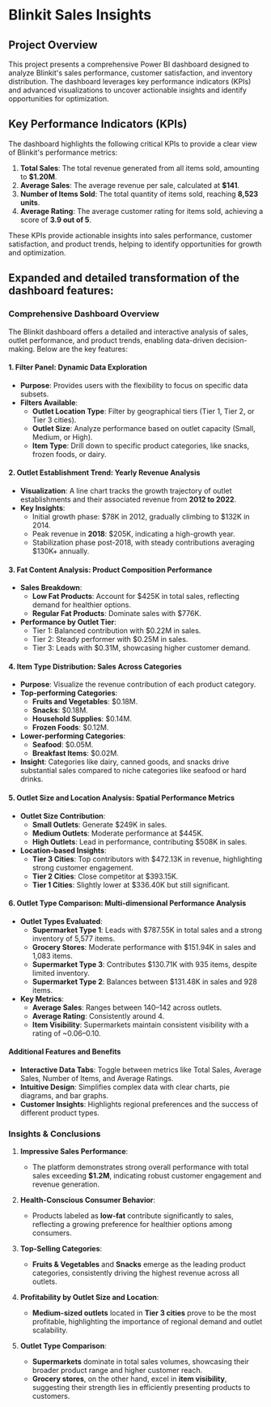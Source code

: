 # Blinkit Sales Insights

## Project Overview
This project presents a comprehensive Power BI dashboard designed to analyze Blinkit's sales performance, customer satisfaction, and inventory distribution. The dashboard leverages key performance indicators (KPIs) and advanced visualizations to uncover actionable insights and identify opportunities for optimization.


## Key Performance Indicators (KPIs)
The dashboard highlights the following critical KPIs to provide a clear view of Blinkit's performance metrics: 

1. **Total Sales**: The total revenue generated from all items sold, amounting to **$1.20M**.  
2. **Average Sales**: The average revenue per sale, calculated at **$141**.  
3. **Number of Items Sold**: The total quantity of items sold, reaching **8,523 units**.  
4. **Average Rating**: The average customer rating for items sold, achieving a score of **3.9 out of 5**.  

These KPIs provide actionable insights into sales performance, customer satisfaction, and product trends, helping to identify opportunities for growth and optimization. 


## Expanded and detailed transformation of the dashboard features:

### **Comprehensive Dashboard Overview**

The Blinkit dashboard offers a detailed and interactive analysis of sales, outlet performance, and product trends, enabling data-driven decision-making. Below are the key features:

#### **1. Filter Panel: Dynamic Data Exploration**  
   - **Purpose**: Provides users with the flexibility to focus on specific data subsets.  
   - **Filters Available**:  
     - **Outlet Location Type**: Filter by geographical tiers (Tier 1, Tier 2, or Tier 3 cities).  
     - **Outlet Size**: Analyze performance based on outlet capacity (Small, Medium, or High).  
     - **Item Type**: Drill down to specific product categories, like snacks, frozen foods, or dairy.  


#### **2. Outlet Establishment Trend: Yearly Revenue Analysis**  
   - **Visualization**: A line chart tracks the growth trajectory of outlet establishments and their associated revenue from **2012 to 2022**.  
   - **Key Insights**:  
     - Initial growth phase: $78K in 2012, gradually climbing to $132K in 2014.  
     - Peak revenue in **2018**: $205K, indicating a high-growth year.  
     - Stabilization phase post-2018, with steady contributions averaging $130K+ annually.  


#### **3. Fat Content Analysis: Product Composition Performance**  
   - **Sales Breakdown**:  
     - **Low Fat Products**: Account for $425K in total sales, reflecting demand for healthier options.  
     - **Regular Fat Products**: Dominate sales with $776K.  
   - **Performance by Outlet Tier**:  
     - Tier 1: Balanced contribution with $0.22M in sales.  
     - Tier 2: Steady performer with $0.25M in sales.  
     - Tier 3: Leads with $0.31M, showcasing higher customer demand.  


#### **4. Item Type Distribution: Sales Across Categories**  
   - **Purpose**: Visualize the revenue contribution of each product category.  
   - **Top-performing Categories**:  
     - **Fruits and Vegetables**: $0.18M.  
     - **Snacks**: $0.18M.  
     - **Household Supplies**: $0.14M.  
     - **Frozen Foods**: $0.12M.  
   - **Lower-performing Categories**:  
     - **Seafood**: $0.05M.  
     - **Breakfast Items**: $0.02M.  
   - **Insight**: Categories like dairy, canned goods, and snacks drive substantial sales compared to niche categories like seafood or hard drinks.  


#### **5. Outlet Size and Location Analysis: Spatial Performance Metrics**  
   - **Outlet Size Contribution**:  
     - **Small Outlets**: Generate $249K in sales.  
     - **Medium Outlets**: Moderate performance at $445K.  
     - **High Outlets**: Lead in performance, contributing $508K in sales.  
   - **Location-based Insights**:  
     - **Tier 3 Cities**: Top contributors with $472.13K in revenue, highlighting strong customer engagement.  
     - **Tier 2 Cities**: Close competitor at $393.15K.  
     - **Tier 1 Cities**: Slightly lower at $336.40K but still significant.  


#### **6. Outlet Type Comparison: Multi-dimensional Performance Analysis**  
   - **Outlet Types Evaluated**:  
     - **Supermarket Type 1**: Leads with $787.55K in total sales and a strong inventory of 5,577 items.  
     - **Grocery Stores**: Moderate performance with $151.94K in sales and 1,083 items.  
     - **Supermarket Type 3**: Contributes $130.71K with 935 items, despite limited inventory.  
     - **Supermarket Type 2**: Balances between $131.48K in sales and 928 items.  
   - **Key Metrics**:  
     - **Average Sales**: Ranges between $140–$142 across outlets.  
     - **Average Rating**: Consistently around 4.  
     - **Item Visibility**: Supermarkets maintain consistent visibility with a rating of ~0.06–0.10.


#### **Additional Features and Benefits**  
   - **Interactive Data Tabs**: Toggle between metrics like Total Sales, Average Sales, Number of Items, and Average Ratings.  
   - **Intuitive Design**: Simplifies complex data with clear charts, pie diagrams, and bar graphs.  
   - **Customer Insights**: Highlights regional preferences and the success of different product types.



### **Insights & Conclusions**  

1. **Impressive Sales Performance**:  
   - The platform demonstrates strong overall performance with total sales exceeding **$1.2M**, indicating robust customer engagement and revenue generation.

2. **Health-Conscious Consumer Behavior**:  
   - Products labeled as **low-fat** contribute significantly to sales, reflecting a growing preference for healthier options among consumers.

3. **Top-Selling Categories**:  
   - **Fruits & Vegetables** and **Snacks** emerge as the leading product categories, consistently driving the highest revenue across all outlets.

4. **Profitability by Outlet Size and Location**:  
   - **Medium-sized outlets** located in **Tier 3 cities** prove to be the most profitable, highlighting the importance of regional demand and outlet scalability.

5. **Outlet Type Comparison**:  
   - **Supermarkets** dominate in total sales volumes, showcasing their broader product range and higher customer reach.  
   - **Grocery stores**, on the other hand, excel in **item visibility**, suggesting their strength lies in efficiently presenting products to customers.  





